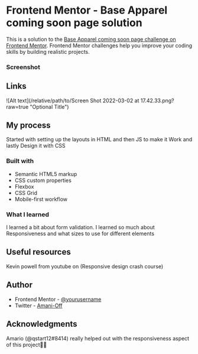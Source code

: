 # Frontend Mentor - Base Apparel coming soon page solution

This is a solution to the [Base Apparel coming soon page challenge on Frontend Mentor](https://www.frontendmentor.io/challenges/base-apparel-coming-soon-page-5d46b47f8db8a7063f9331a0). Frontend Mentor challenges help you improve your coding skills by building realistic projects. 



### Screenshot


## Links
![Alt text](/relative/path/to/Screen Shot 2022-03-02 at 17.42.33.png?raw=true "Optional Title")
## My process

  Started with setting up the layouts in HTML and then JS to make it Work and lastly Design it with CSS

### Built with

- Semantic HTML5 markup
- CSS custom properties
- Flexbox
- CSS Grid
- Mobile-first workflow


### What I learned

I learned a bit about form validation.
I learned so much about Responsiveness and what sizes to use for different elements

## Useful resources
  
  Kevin powell from youtube on (Responsive design crash course)

## Author

- Frontend Mentor - [@yourusername](https://www.frontendmentor.io/profile/yourusername)
- Twitter - [Amani-Off](https://www.twitter.com/Amani-Off)


## Acknowledgments

Amario (@qstart12#8414) really helped out with the responsiveness aspect of this project🤍🤍

